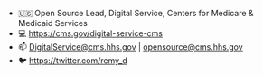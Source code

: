 - 🇺🇸 Open Source Lead, Digital Service, Centers for Medicare & Medicaid Services
- 💻 https://cms.gov/digital-service-cms
- 📫 DigitalService@cms.hhs.gov | opensource@cms.hhs.gov
- 🐦 https://twitter.com/remy_d

<!---
decause-gov/decause-gov is a ✨ special ✨ repository because its `README.md` (this file) appears on your GitHub profile.
You can click the Preview link to take a look at your changes.
--->
